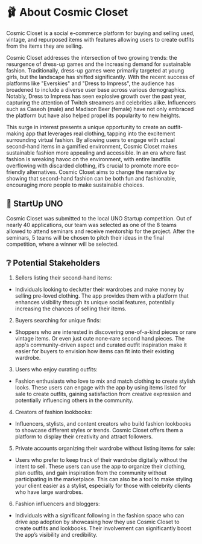 # 🩰 About Cosmic Closet
Cosmic Closet is a social e-commerce platform for buying and selling used, vintage, and repurposed items with features allowing users to create outfits from the items they are selling. 

Cosmic Closet addresses the intersection of two growing trends: the resurgence of dress-up games and the increasing demand for sustainable fashion. Traditionally, dress-up games were primarily targeted at young girls, but the landscape has shifted significantly. With the recent success of platforms like "Everskies" and "Dress to Impress", the audience has broadened to include a diverse user base across various demographics. Notably, Dress to Impress has seen explosive growth over the past year, capturing the attention of Twitch streamers and celebrities alike. Influencers such as Caseoh (male) and Madison Beer (female) have not only embraced the platform but have also helped propel its popularity to new heights.

This surge in interest presents a unique opportunity to create an outfit-making app that leverages real clothing, tapping into the excitement surrounding virtual fashion. By allowing users to engage with actual second-hand items in a gamified environment, Cosmic Closet makes sustainable fashion more appealing and accessible. In an era where fast fashion is wreaking havoc on the environment, with entire landfills overflowing with discarded clothing, it’s crucial to promote more eco-friendly alternatives. Cosmic Closet aims to change the narrative by showing that second-hand fashion can be both fun and fashionable, encouraging more people to make sustainable choices. 

## 🤎 StartUp UNO
Cosmic Closet was submitted to the local UNO Startup competition. Out of nearly 40 applications, our team was selected as one of the 8 teams allowed to attend seminars and receive mentorship for the project. After the seminars, 5 teams will be chosen to pitch their ideas in the final competition, where a winner will be selected.

## ❔ Potential Stakeholders
1. Sellers listing their second-hand items:
- Individuals looking to declutter their wardrobes and make money by selling pre-loved clothing. The app provides them with a platform that enhances visibility through its unique social features, potentially increasing the chances of selling their items.

2. Buyers searching for unique finds:
- Shoppers who are interested in discovering one-of-a-kind pieces or rare vintage items. Or even just cute none-rare second hand pieces. The app's community-driven aspect and curated outfit inspiration make it easier for buyers to envision how items can fit into their existing wardrobe.

3. Users who enjoy curating outfits:
- Fashion enthusiasts who love to mix and match clothing to create stylish looks. These users can engage with the app by using items listed for sale to create outfits, gaining satisfaction from creative expression and potentially influencing others in the community.

4. Creators of fashion lookbooks:
- Influencers, stylists, and content creators who build fashion lookbooks to showcase different styles or trends. Cosmic Closet offers them a platform to display their creativity and attract followers.

5. Private accounts organizing their wardrobe without listing items for sale:
- Users who prefer to keep track of their wardrobe digitally without the intent to sell. These users can use the app to organize their clothing, plan outfits, and gain inspiration from the community without participating in the marketplace. This can also be a tool to make styling your client easier as a stylist, especially for those with celebrity clients who have large wardrobes.

6. Fashion influencers and bloggers:
- Individuals with a significant following in the fashion space who can drive app adoption by showcasing how they use Cosmic Closet to create outfits and lookbooks. Their involvement can significantly boost the app’s visibility and credibility.
